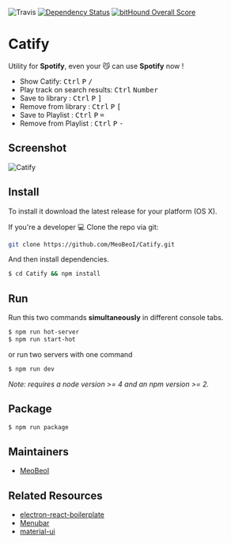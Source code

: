 ![Travis](https://travis-ci.org/MeoBeoI/Catify.svg?branch=master)
[![Dependency Status](https://www.versioneye.com/user/projects/56f3964c35630e0034fd9f0a/badge.svg?style=flat)](https://www.versioneye.com/user/projects/56f3964c35630e0034fd9f0a)
[![bitHound Overall Score](https://www.bithound.io/github/MeoBeoI/Catify/badges/score.svg)](https://www.bithound.io/github/MeoBeoI/Catify)
# Catify
Utility for **Spotify**, even your 😼 can use **Spotify** now !

- Show Catify: <kbd>Ctrl</kbd> <kbd>P</kbd> <kbd>/</kbd>
- Play track on search results: <kbd>Ctrl</kbd> <kbd>Number</kbd>
- Save to library  : <kbd>Ctrl</kbd> <kbd>P</kbd> <kbd>]</kbd>
- Remove from library  : <kbd>Ctrl</kbd> <kbd>P</kbd> <kbd>[</kbd>
- Save to Playlist : <kbd>Ctrl</kbd> <kbd>P</kbd> <kbd>=</kbd>
- Remove from Playlist : <kbd>Ctrl</kbd> <kbd>P</kbd> <kbd>-</kbd>

## Screenshot

![Catify](http://i.imgur.com/tki53Ll.gif)

## Install

To install it download the latest release for your platform (OS X).

If you're a developer 💻
Clone the repo via git:

```bash
git clone https://github.com/MeoBeoI/Catify.git
```

And then install dependencies.

```bash
$ cd Catify && npm install
```


## Run

Run this two commands __simultaneously__ in different console tabs.

```bash
$ npm run hot-server
$ npm run start-hot
```

or run two servers with one command

```bash
$ npm run dev
```

*Note: requires a node version >= 4 and an npm version >= 2.*

## Package

```bash
$ npm run package
```

## Maintainers

- [MeoBeoI](https://github.com/meobeoi)

## Related Resources
- [electron-react-boilerplate](https://github.com/chentsulin/electron-react-boilerplate)
- [Menubar](https://github.com/maxogden/menubar)
- [material-ui](http://www.material-ui.com)


